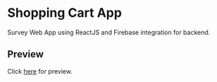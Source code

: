 # Shopping Cart App
Survey Web App using ReactJS and Firebase integration for backend.
## Preview
Click [here](http://somsubhra.unaux.com/survey-app/) for preview.
